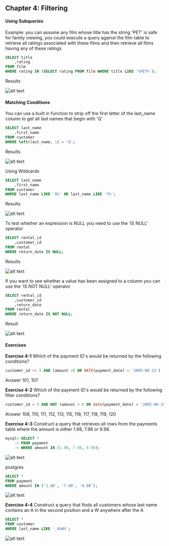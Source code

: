 ## Chapter 4: Filtering 

#### Using Subqueries
Example: you can assume any film whose title has the string 'PET' is safe for family viewing, you could execute a query against the film table to retrieve all ratings associated with these films and then retrieve all films having any of these ratings 

```SQL 
SELECT title
	,rating
FROM film
WHERE rating IN (SELECT rating FROM film WHERE title LIKE '%PET%');
```

Results

![alt text](image.png)


#### Matching Conditions 
You can use a built in function to strip off the first letter of the last_name column to get all last names that begin with 'Q'

```SQL
SELECT last_name
	,first_name
FROM customer 
WHERE left(last_name, 1) = 'Q';
```

Results

![alt text](image-1.png)


Using Wildcards 

```SQL
SELECT last_name
	,first_name
FROM customer
WHERE last_name LIKE 'Q%' OR last_name LIKE 'Y%';
```

Results


![alt text](image-2.png)


To test whether an expression is NULL you need to use the 'IS NULL' operator 

```SQL
SELECT rental_id
	,customer_id
FROM rental
WHERE return_date IS NULL;
```

Results 

![alt text](image-3.png)


If you want to see whether a value has been assigned to a column you can use the 'IS NOT NULL' operator 

```SQL
SELECT rental_id
	,customer_id
	,return_date
FROM rental
WHERE return_date IS NOT NULL;
```

Result


![alt text](image-4.png)


#### Exercises 
**Exercise 4-1**
Which of the payment ID's would be returned by the following conditions?
```SQL
customer_id <> 5 AND (amount >8 OR DATE(payment_date) = '2005-08-23')
```

Answer 
101, 107

**Exercise 4-2**
Which of the payment ID's would be returned by the following filter conditions?
```SQL
customer_id = 5 AND NOT (amount > 6 OR date(payment_date) = '2005-06-19')
```

Answer
108, 110, 111, 112, 113, 115, 116, 117, 118, 119, 120

**Exercise 4-3**
Construct a query that retrieves all rows from the payments table where the amount is either 1.98, 7.98 or 9.98.

```SQL
mysql> SELECT *
    -> FROM payment
    -> WHERE amount IN (1.98, 7.98, 9.98);
```

![alt text](image-5.png)


postgres 
```SQL
SELECT *
FROM payment 
WHERE amount IN ('1.98', '7.98', '9.98');
```

![alt text](image-6.png)


**Exercise 4-4**
Construct a query that finds all customers whose last name contains an A in the second position and a W anywhere after the A

```SQL
SELECT * 
FROM customer
WHERE last_name LIKE '_A%W%';
```

![alt text](image-8.png)
